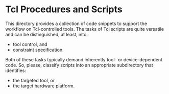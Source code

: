 # Tcl Procedures and Scripts

This directory provides a collection of code snippets to support the workflow
on Tcl-controlled tools. The tasks of Tcl scripts are quite versatile and
can be distinguished, at least, into:

  * tool control, and
  * constraint specification.

Both of these tasks typically demand inherently tool- or device-dependent
code. So, please, classify scripts into an appropriate subdirectory that
identifies:

  * the targeted tool, or
  * the target hardware platform.
